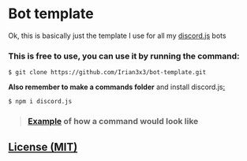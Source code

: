 # Bot template
Ok, this is basically just the template I use for all my [discord.js](https://discord.js.org) bots  
### This is free to use, you can use it by running the command:
```
$ git clone https://github.com/Irian3x3/bot-template.git
```

**Also remember to make a commands folder** and install discord.js[:](https://takeb1nzyto.space/)
```
$ npm i discord.js
```
> ### [Example](/commands/cmd-example.js) of how a command would look like

## [License (MIT)](/LICENSE)
